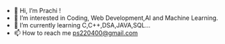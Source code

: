 - 👋 Hi, I’m Prachi !
- 👀 I’m interested in Coding, Web Development,AI and Machine Learning. 
- 🌱 I’m currently learning C,C++,DSA,JAVA,SQL...
- 📫 How to reach me ps220400@gmail.com
  

<!---
ewprachi-131/ewprachi-131 is a ✨ special ✨ repository because its `README.md` (this file) appears on your GitHub profile.
You can click the Preview link to take a look at your changes.
--->
